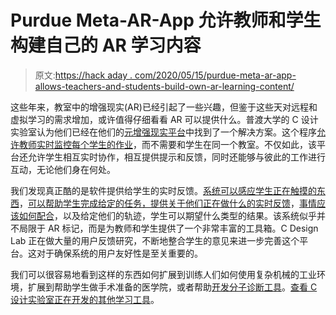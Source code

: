# Purdue Meta-AR-App 允许教师和学生构建自己的 AR 学习内容

> 原文:[https://hack aday . com/2020/05/15/purdue-meta-ar-app-allows-teachers-and-students-build-own-ar-learning-content/](https://hackaday.com/2020/05/15/purdue-meta-ar-app-allows-instructors-and-students-to-build-their-own-ar-learning-content/)

这些年来，教室中的增强现实(AR)已经引起了一些兴趣，但鉴于这些天对远程和虚拟学习的需求增加，或许值得仔细看看 AR 可以提供什么。普渡大学的 C 设计实验室认为他们已经在他们的[元增强现实平台](https://dl.acm.org/doi/abs/10.1145/3313831.3376146)中找到了一个解决方案。这个程序[允许教师实时监控每个学生的作业](https://youtu.be/WhdrEMY7-YE)，而不需要和学生在同一个教室。不仅如此，该平台还允许学生相互实时协作，相互提供提示和反馈，同时还能够与彼此的工作进行互动，无论他们身在何处。

我们发现真正酷的是软件提供给学生的实时反馈。[系统可以感应学生正在触摸的东西](https://hackaday.com/2015/08/22/augmented-reality-sandbox-using-a-kinect/)，[可以帮助学生完成给定的任务，提供关于他们正在做什么的实时反馈](https://hackaday.com/2013/11/06/augmented-reality-breadboarding/)，[事情应该如何配合](https://hackaday.com/2019/05/27/the-augmented-reality-breadboard-of-the-future/)，以及给定他们的轨迹，学生可以期望什么类型的结果。该系统似乎并不局限于 AR 标记，而是为教师和学生提供了一个非常丰富的工具箱。C Design Lab 正在做大量的用户反馈研究，不断地整合学生的意见来进一步完善这个平台。这对于确保系统的用户友好性是至关重要的。

我们可以很容易地看到这样的东西如何扩展到训练人们如何使用复杂机械的工业环境，扩展到帮助学生做手术准备的医学院，或者帮助[开发分子诊断工具](https://hackaday.com/2020/03/12/augmented-reality-aids-in-the-fight-against-covid-19/)。[查看 C 设计实验室正在开发的其他学习工具](https://engineering.purdue.edu/cdesign/wp/)。